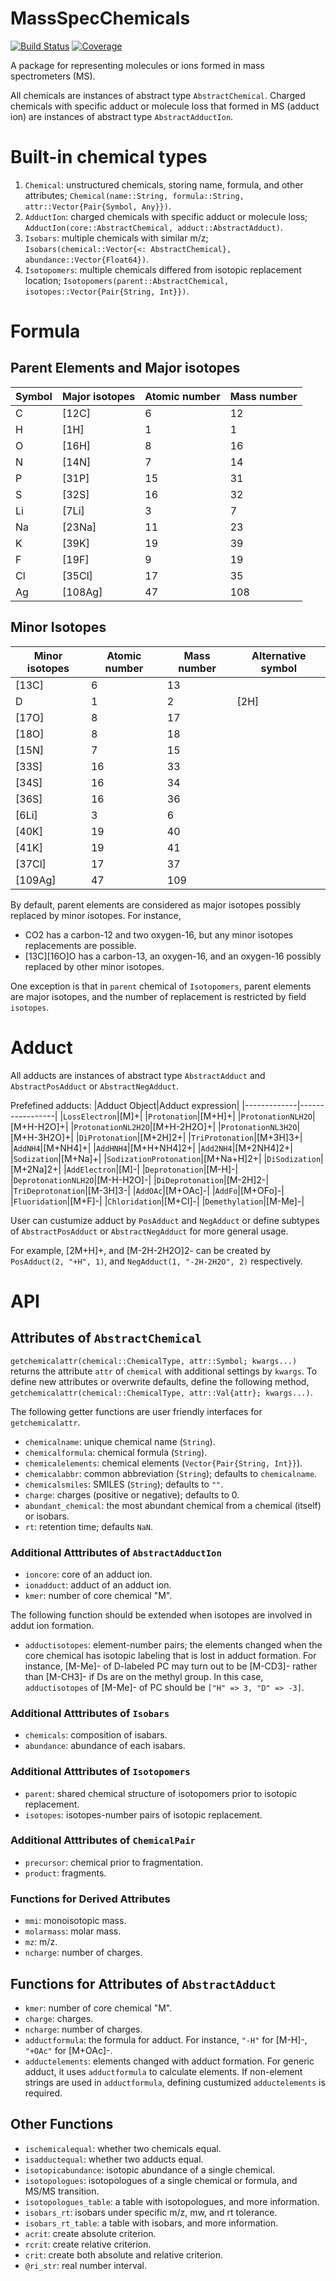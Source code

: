 # MassSpecChemicals

[![Build Status](https://github.com/yufongpeng/MassSpecChemicals.jl/actions/workflows/CI.yml/badge.svg?branch=master)](https://github.com/yufongpeng/MassSpecChemicals.jl/actions/workflows/CI.yml?query=branch%3Amaster)
[![Coverage](https://codecov.io/gh/yufongpeng/MassSpecChemicals.jl/branch/master/graph/badge.svg)](https://codecov.io/gh/yufongpeng/MassSpecChemicals.jl)

A package for representing molecules or ions formed in mass spectrometers (MS). 

All chemicals are instances of abstract type `AbstractChemical`.
Charged chemicals with specific adduct or molecule loss that formed in MS (adduct ion) are instances of abstract type `AbstractAdductIon`.

# Built-in chemical types
1. `Chemical`: unstructured chemicals, storing name, formula, and other attributes; `Chemical(name::String, formula::String, attr::Vector{Pair{Symbol, Any}})`.
2. `AdductIon`: charged chemicals with specific adduct or molecule loss; `AdductIon(core::AbstractChemical, adduct::AbstractAdduct)`.
3. `Isobars`: multiple chemicals with similar m/z; `Isobars(chemical::Vector{<: AbstractChemical}, abundance::Vector{Float64})`.
4. `Isotopomers`: multiple chemicals differed from isotopic replacement location; `Isotopomers(parent::AbstractChemical, isotopes::Vector{Pair{String, Int}})`.

# Formula
## Parent Elements and Major isotopes
|Symbol|Major isotopes|Atomic number|Mass number|
|--------|-------------|-----------|------------------|
|C|[12C]|6|12|
|H|[1H]|1|1|
|O|[16H]|8|16|
|N|[14N]|7|14|
|P|[31P]|15|31|
|S|[32S]|16|32|
|Li|[7Li]|3|7|
|Na|[23Na]|11|23|
|K|[39K]|19|39|
|F|[19F]|9|19|
|Cl|[35Cl]|17|35|
|Ag|[108Ag]|47|108|

## Minor Isotopes
|Minor isotopes|Atomic number|Mass number|Alternative symbol|
|--------|-------------|-----------|------------------|
|[13C]|6|13||
|D|1|2|[2H]|
|[17O]|8|17||
|[18O]|8|18||
|[15N]|7|15||
|[33S]|16|33||
|[34S]|16|34||
|[36S]|16|36||
|[6Li]|3|6||
|[40K]|19|40||
|[41K]|19|41||
|[37Cl]|17|37||
|[109Ag]|47|109||


By default, parent elements are considered as major isotopes possibly replaced by minor isotopes. For instance,
* CO2 has a carbon-12 and two oxygen-16, but any minor isotopes replacements are possible.
* [13C][16O]O has a carbon-13, an oxygen-16, and an oxygen-16 possibly replaced by other minor isotopes.

One exception is that in `parent` chemical of `Isotopomers`, parent elements are major isotopes, and the number of replacement is restricted by field `isotopes`. 

# Adduct
All adducts are instances of abstract type `AbstractAdduct` and `AbstractPosAdduct` or `AbstractNegAdduct`.

Prefefined adducts:
|Adduct Object|Adduct expression|
|-------------|-----------------|
|`LossElectron`|[M]+|
|`Protonation`|[M+H]+|
|`ProtonationNLH2O`|[M+H-H2O]+|
|`ProtonationNL2H2O`|[M+H-2H2O]+|
|`ProtonationNL3H2O`|[M+H-3H2O]+|
|`DiProtonation`|[M+2H]2+|
|`TriProtonation`|[M+3H]3+|
|`AddNH4`|[M+NH4]+|
|`AddHNH4`|[M+H+NH4]2+|
|`Add2NH4`|[M+2NH4]2+|
|`Sodization`|[M+Na]+|
|`SodizationProtonation`|[M+Na+H]2+|
|`DiSodization`|[M+2Na]2+|
|`AddElectron`|[M]-|
|`Deprotonation`|[M-H]-|
|`DeprotonationNLH2O`|[M-H-H2O]-|
|`DiDeprotonation`|[M-2H]2-|
|`TriDeprotonation`|[M-3H]3-|
|`AddOAc`|[M+OAc]-|
|`AddFo`|[M+OFo]-|
|`Fluoridation`|[M+F]-|
|`Chloridation`|[M+Cl]-|
|`Demethylation`|[M-Me]-|

User can custumize adduct by `PosAdduct` and `NegAdduct` or define subtypes of `AbstractPosAdduct` or `AbstractNegAdduct` for more general usage.

For example, [2M+H]+, and [M-2H-2H2O]2- can be created by `PosAdduct(2, "+H", 1)`, and `NegAdduct(1, "-2H-2H2O", 2)` respectively.

# API
## Attributes of `AbstractChemical`
`getchemicalattr(chemical::ChemicalType, attr::Symbol; kwargs...)` returns the attribute `attr` of `chemical` with additional settings by `kwargs`. To define new attributes or overwrite defaults, define the following method, `getchemicalattr(chemical::ChemicalType, attr::Val{attr}; kwargs...)`.

The following getter functions are user friendly interfaces for `getchemicalattr`.
* `chemicalname`: unique chemical name (`String`).
* `chemicalformula`: chemical formula (`String`). 
* `chemicalelements`: chemical elements (`Vector{Pair{String, Int}}`). 
* `chemicalabbr`: common abbreviation (`String`); defaults to `chemicalname`.  
* `chemicalsmiles`: SMILES (`String`); defaults to `""`. 
* `charge`: charges (positive or negative); defaults to 0. 
* `abundant_chemical`: the most abundant chemical from a chemical (itself) or isobars.
* `rt`: retention time; defaults `NaN`.  

### Additional Atttributes of `AbstractAdductIon`
* `ioncore`: core of an adduct ion.
* `ionadduct`: adduct of an adduct ion.
* `kmer`: number of core chemical "M".

The following function should be extended when isotopes are involved in addut ion formation.
* `adductisotopes`: element-number pairs; the elements changed when the core chemical has isotopic labeling that is lost in adduct formation. For instance, [M-Me]- of D-labeled PC may turn out to be [M-CD3]- rather than [M-CH3]- if Ds are on the methyl group. In this case, `adductisotopes` of [M-Me]- of PC should be `["H" => 3, "D" => -3]`.

### Additional Atttributes of `Isobars`
* `chemicals`: composition of isabars.
* `abundance`: abundance of each isabars.

### Additional Atttributes of `Isotopomers`
* `parent`: shared chemical structure of isotopomers prior to isotopic replacement.
* `isotopes`: isotopes-number pairs of isotopic replacement.

### Additional Atttributes of `ChemicalPair`
* `precursor`: chemical prior to fragmentation.
* `product`: fragments.

### Functions for Derived Attributes
* `mmi`: monoisotopic mass.
* `molarmass`: molar mass.
* `mz`: m/z.
* `ncharge`: number of charges. 

## Functions for Attributes of `AbstractAdduct`
* `kmer`: number of core chemical "M".
* `charge`: charges.
* `ncharge`: number of charges. 
* `adductformula`: the formula for adduct. For instance, `"-H"` for [M-H]-, `"+OAc"` for [M+OAc]-.
* `adductelements`: elements changed with adduct formation. For generic adduct, it uses `adductformula` to calculate elements. If non-element strings are used in `adductformula`, defining custumized `adductelements` is required. 

## Other Functions
* `ischemicalequal`: whether two chemicals equal.
* `isadductequal`: whether two adducts equal.
* `isotopicabundance`: isotopic abundance of a single chemical.
* `isotopologues`: isotopologues of a single chemical or formula, and MS/MS transition.
* `isotopologues_table`: a table with isotopologues, and more information. 
* `isobars_rt`: isobars under specific m/z, mw, and rt tolerance.
* `isobars_rt_table`: a table with isobars, and more information. 
* `acrit`: create absolute criterion.
* `rcrit`: create relative criterion.
* `crit`: create both absolute and relative criterion.
* `@ri_str`: real number interval.
